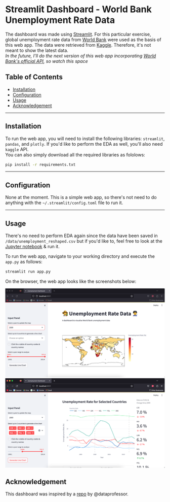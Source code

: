 # Streamlit Dashboard - World Bank Unemployment Rate Data

The dashboard was made using [Streamlit](https://streamlit.io/). For this particular exercise, global unemployment rate data from [World Bank](https://www.worldbank.org/en/home) were used as the basis of this web app. The data were retrieved from [Kaggle](https://www.kaggle.com/datasets/theworldbank/health-nutrition-and-population-statistics). Therefore, it's not meant to show the latest data.
<br>*In the future, I'll do the next version of this web app incorporating [World Bank's official API](https://blogs.worldbank.org/opendata/introducing-wbgapi-new-python-package-accessing-world-bank-data), so watch this space* 

## Table of Contents

- [Installation](#installation)
- [Configuration](#configuration)
- [Usage](#usage)
- [Acknowledgement](#acknowledgement)

---

## Installation

To run the web app, you will need to install the following libraries: ```streamlit```, ```pandas```, and ```plotly```. If you'd like to perform the EDA as well, you'll also need ```kaggle``` API.
<br> You can also simply download all the required libraries as fololows:

```bash
pip install -r requirements.txt
```

---

## Configuration

None at the moment. This is a simple web app, so there's not need to do anything with the ```~/.streamlit/config.toml``` file to run it.

---

## Usage

There's no need to perform EDA again since the data have been saved in ```/data/unemployment_reshaped.csv``` but if you'd like to, feel free to look at the [Jupyter notebook](https://github.com/R-Budhidarmo/streamlit-unemployment-dashboard/blob/main/EDA.ipynb) & run it.

To run the web app, navigate to your working directory and execute the `app.py` as follows:

```bash
streamlit run app.py
```

On the browser, the web app looks like the screenshots below:

![output1](https://github.com/R-Budhidarmo/streamlit-unemployment-dashboard/blob/main/app_screenshot1.png)
![output2](https://github.com/R-Budhidarmo/streamlit-unemployment-dashboard/blob/main/app_screenshot2.png)

## Acknowledgement

This dashboard was inspired by a [repo](https://github.com/dataprofessor/population-dashboard/tree/master) by @dataprofessor.
